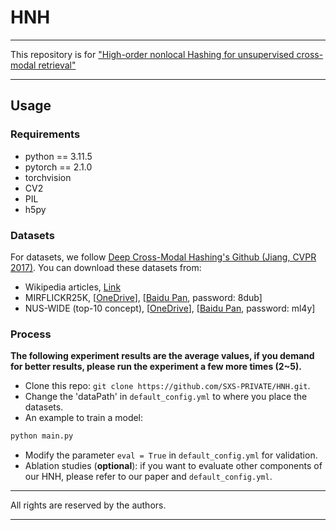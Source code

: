 # HNH
***********************************************************************************************************

This repository is for ["High-order nonlocal Hashing for unsupervised
cross-modal retrieval"](https://sci-hub.se/https://doi.org/10.1007/s11280-020-00859-y) 


***********************************************************************************************************

## Usage
### Requirements
- python == 3.11.5
- pytorch == 2.1.0
- torchvision
- CV2
- PIL
- h5py

### Datasets
For datasets, we follow [Deep Cross-Modal Hashing's Github (Jiang, CVPR 2017)](https://github.com/jiangqy/DCMH-CVPR2017/tree/master/DCMH_matlab/DCMH_matlab). You can download these datasets from:
- Wikipedia articles, [Link](http://www.svcl.ucsd.edu/projects/crossmodal/)
- MIRFLICKR25K, [[OneDrive](https://pkueducn-my.sharepoint.com/:f:/g/personal/zszhong_pku_edu_cn/EpLD8yNN2lhIpBgQ7Kl8LKABzM68icvJJahchO7pYNPV1g?e=IYoeqn)], [[Baidu Pan](https://pan.baidu.com/s/1o5jSliFjAezBavyBOiJxew), password: 8dub]
- NUS-WIDE (top-10 concept), [[OneDrive](https://pkueducn-my.sharepoint.com/:f:/g/personal/zszhong_pku_edu_cn/EoPpgpDlPR1OqK-ywrrYiN0By6fdnBvY4YoyaBV5i5IvFQ?e=kja8Kj)], [[Baidu Pan](https://pan.baidu.com/s/1GFljcAtWDQFDVhgx6Jv_nQ), password: ml4y]


### Process

__The following experiment results are the average values, if you demand for better results, please run the experiment a few more times (2~5).__

- Clone this repo: `git clone https://github.com/SXS-PRIVATE/HNH.git`.
- Change the 'dataPath' in `default_config.yml` to where you place the datasets.
- An example to train a model:
```bash
python main.py
```
- Modify the parameter `eval = True` in `default_config.yml` for validation.
- Ablation studies (__optional__): if you want to evaluate other components of our HNH, please refer to our paper and `default_config.yml`.

***********************************************************************************************************


All rights are reserved by the authors.
***********************************************************************************************************
